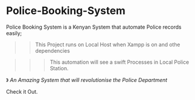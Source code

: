 # Police-Booking-System

Police Booking System is a Kenyan System that automate Police records easily;

>> This Project runs on Local Host when Xampp is on and othe dependencies

   >>> This automation will see a swift Processes in Local Police Station.
          
》 *An Amazing  System that will revolutionise the Police Department*
          



          
Check it Out.
